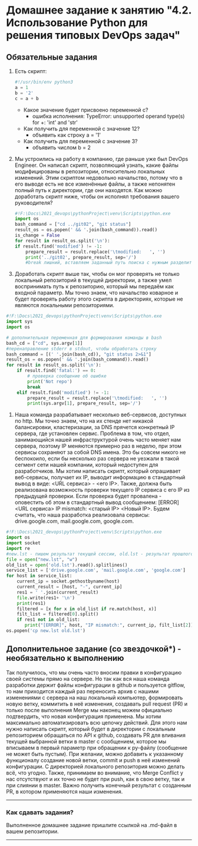 # Домашнее задание к занятию "4.2. Использование Python для решения типовых DevOps задач"

## Обязательные задания

1. Есть скрипт:
	```python
    #!/usr/bin/env python3
	a = 1
	b = '2'
	c = a + b
	```
	* Какое значение будет присвоено переменной c?
		- ошибка исполнения:  TypeError: unsupported operand type(s) for +: 'int' and 'str'
	* Как получить для переменной c значение 12?
		- объявить как строку  a = '1'
	* Как получить для переменной c значение 3?
		- объявить числом b = 2

1. Мы устроились на работу в компанию, где раньше уже был DevOps Engineer. Он написал скрипт, позволяющий узнать, какие файлы модифицированы в репозитории, относительно локальных изменений. Этим скриптом недовольно начальство, потому что в его выводе есть не все изменённые файлы, а также непонятен полный путь к директории, где они находятся. Как можно доработать скрипт ниже, чтобы он исполнял требования вашего руководителя?
   
	```python
	#!F:\Docs\2021_devops\pythonProject\venv\Scripts\python.exe
	import os
	bash_command = ["cd ../git02", "git status"]
	result_os = os.popen(' && '.join(bash_command)).read()
	is_change = False
	for result in result_os.split('\n'):
    if result.find('modified') != -1:
        prepare_result = result.replace('\tmodified:   ', '')
        print('../git02', prepare_result, sep='/')
		#break лишний, вставляем заданный путь поиска с нужным разделителем
	```

1. Доработать скрипт выше так, чтобы он мог проверять не только локальный репозиторий в текущей директории, а также умел воспринимать путь к репозиторию, который мы передаём как входной параметр. Мы точно знаем, что начальство коварное и будет проверять работу этого скрипта в директориях, которые не являются локальными репозиториями.
```python
#!F:\Docs\2021_devops\pythonProject\venv\Scripts\python.exe
import sys
import os

# дополнительная переменная для формирования команды в bash
bash_cd = ["cd", sys.argv[1]]
#перенаправление stderr в stdout, чтобы обработать строку
bash_command = [(' '.join(bash_cd)), "git status 2>&1"]
result_os = os.popen(' && '.join(bash_command)).read()
for result in result_os.split('\n'):
    if result.find('fatal:') == 0:
        # проверка сообщение об ошибке
		print('Not repo')
        break
    elif result.find('modified') != -1:
        prepare_result = result.replace('\tmodified:   ', '')
        print(sys.argv[1], prepare_result, sep='/')
```
1. Наша команда разрабатывает несколько веб-сервисов, доступных по http. Мы точно знаем, что на их стенде нет никакой балансировки, кластеризации, за DNS прячется конкретный IP сервера, где установлен сервис. Проблема в том, что отдел, занимающийся нашей инфраструктурой очень часто меняет нам сервера, поэтому IP меняются примерно раз в неделю, при этом сервисы сохраняют за собой DNS имена. Это бы совсем никого не беспокоило, если бы несколько раз сервера не уезжали в такой сегмент сети нашей компании, который недоступен для разработчиков. Мы хотим написать скрипт, который опрашивает веб-сервисы, получает их IP, выводит информацию в стандартный вывод в виде: <URL сервиса> - <его IP>. Также, должна быть реализована возможность проверки текущего IP сервиса c его IP из предыдущей проверки. Если проверка будет провалена - оповестить об этом в стандартный вывод сообщением: [ERROR] <URL сервиса> IP mismatch: <старый IP> <Новый IP>. Будем считать, что наша разработка реализовала сервисы: drive.google.com, mail.google.com, google.com.
```python
#!F:\Docs\2021_devops\pythonProject\venv\Scripts\python.exe
import os
import socket
import re
#new.lst - пишем результат текущей сессии, old.lst - результат прошлого запуска
file = open("new.lst", "w")
old_list = open('old.lst').read().splitlines()
service_list = ['drive.google.com', 'mail.google.com', 'google.com']
for host in service_list:
    current_ip = socket.gethostbyname(host)
    current_result = [host, "-", current_ip]
    res1 = ' '.join(current_result)
    file.write(res1+ '\n')
    print(res1)
    filtered = [x for x in old_list if re.match(host, x)]
    filt_list = filtered[0].split()
    if res1 not in old_list:
       print("[ERROR]", host, "IP mismatch:", current_ip, filt_list[2])
os.popen('cp new.lst old.lst')
```
## Дополнительное задание (со звездочкой*) - необязательно к выполнению

Так получилось, что мы очень часто вносим правки в конфигурацию своей системы прямо на сервере. Но так как вся наша команда разработки держит файлы конфигурации в github и пользуется gitflow, то нам приходится каждый раз переносить архив с нашими изменениями с сервера на наш локальный компьютер, формировать новую ветку, коммитить в неё изменения, создавать pull request (PR) и только после выполнения Merge мы наконец можем официально подтвердить, что новая конфигурация применена. Мы хотим максимально автоматизировать всю цепочку действий. Для этого нам нужно написать скрипт, который будет в директории с локальным репозиторием обращаться по API к github, создавать PR для вливания текущей выбранной ветки в master с сообщением, которое мы вписываем в первый параметр при обращении к py-файлу (сообщение не может быть пустым). При желании, можно добавить к указанному функционалу создание новой ветки, commit и push в неё изменений конфигурации. С директорией локального репозитория можно делать всё, что угодно. Также, принимаем во внимание, что Merge Conflict у нас отсутствуют и их точно не будет при push, как в свою ветку, так и при слиянии в master. Важно получить конечный результат с созданным PR, в котором применяются наши изменения. 


---

### Как сдавать задания?

Выполненное домашнее задание пришлите ссылкой на .md-файл в вашем репозитории.

---
